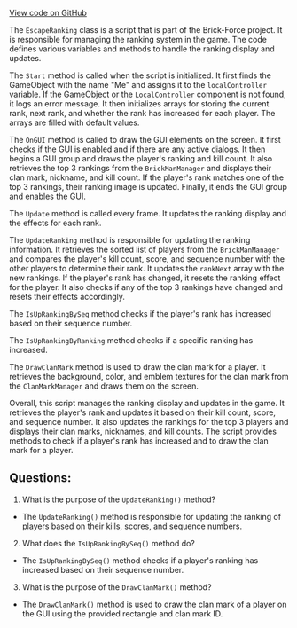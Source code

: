 [View code on GitHub](https://github.com/TieHaxJan/Brick-Force/Assembly-CSharp\EscapeRanking.cs)

The `EscapeRanking` class is a script that is part of the Brick-Force project. It is responsible for managing the ranking system in the game. The code defines various variables and methods to handle the ranking display and updates.

The `Start` method is called when the script is initialized. It first finds the GameObject with the name "Me" and assigns it to the `localController` variable. If the GameObject or the `LocalController` component is not found, it logs an error message. It then initializes arrays for storing the current rank, next rank, and whether the rank has increased for each player. The arrays are filled with default values.

The `OnGUI` method is called to draw the GUI elements on the screen. It first checks if the GUI is enabled and if there are any active dialogs. It then begins a GUI group and draws the player's ranking and kill count. It also retrieves the top 3 rankings from the `BrickManManager` and displays their clan mark, nickname, and kill count. If the player's rank matches one of the top 3 rankings, their ranking image is updated. Finally, it ends the GUI group and enables the GUI.

The `Update` method is called every frame. It updates the ranking display and the effects for each rank.

The `UpdateRanking` method is responsible for updating the ranking information. It retrieves the sorted list of players from the `BrickManManager` and compares the player's kill count, score, and sequence number with the other players to determine their rank. It updates the `rankNext` array with the new rankings. If the player's rank has changed, it resets the ranking effect for the player. It also checks if any of the top 3 rankings have changed and resets their effects accordingly.

The `IsUpRankingBySeq` method checks if the player's rank has increased based on their sequence number.

The `IsUpRankingByRanking` method checks if a specific ranking has increased.

The `DrawClanMark` method is used to draw the clan mark for a player. It retrieves the background, color, and emblem textures for the clan mark from the `ClanMarkManager` and draws them on the screen.

Overall, this script manages the ranking display and updates in the game. It retrieves the player's rank and updates it based on their kill count, score, and sequence number. It also updates the rankings for the top 3 players and displays their clan marks, nicknames, and kill counts. The script provides methods to check if a player's rank has increased and to draw the clan mark for a player.
## Questions: 
 1. What is the purpose of the `UpdateRanking()` method?
- The `UpdateRanking()` method is responsible for updating the ranking of players based on their kills, scores, and sequence numbers.

2. What does the `IsUpRankingBySeq()` method do?
- The `IsUpRankingBySeq()` method checks if a player's ranking has increased based on their sequence number.

3. What is the purpose of the `DrawClanMark()` method?
- The `DrawClanMark()` method is used to draw the clan mark of a player on the GUI using the provided rectangle and clan mark ID.